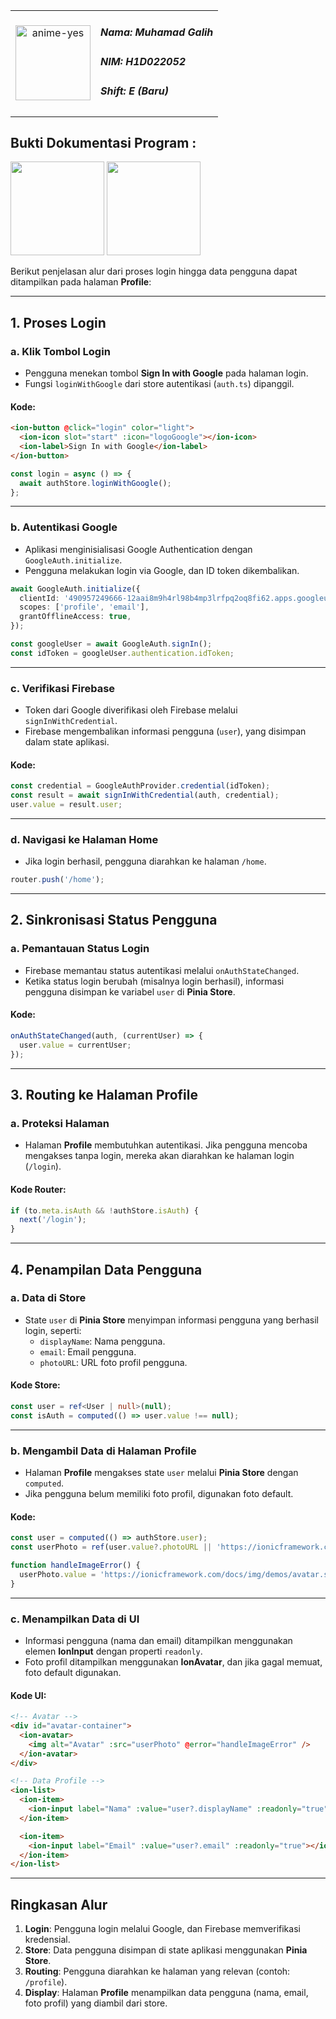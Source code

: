 <table>
  <tr>
    <td style="text-align: center;">
      <img src="https://github.com/user-attachments/assets/595d8118-e3e4-48a0-ab91-1e181ead8217" height="120" alt="anime-yes"/>
    </td>
    <td style="vertical-align: middle;">
      <h5>Nama: Muhamad Galih</h5>
      <h5>NIM: H1D022052</h5>
      <h5>Shift: E (Baru)</h5>
    </td>
  </tr>
</table>


## Bukti Dokumentasi Program :
<img src="https://github.com/user-attachments/assets/0b090f70-de14-4616-ab7e-2e0a678b86ff" style="width: 150px;">
<img src="https://github.com/user-attachments/assets/26766bf6-2d02-4a24-bcb7-081b53f7d5d7" style="width: 150px;">


Berikut penjelasan alur dari proses login hingga data pengguna dapat ditampilkan pada halaman **Profile**:

---

## **1. Proses Login**

### **a. Klik Tombol Login**
- Pengguna menekan tombol **Sign In with Google** pada halaman login.
- Fungsi `loginWithGoogle` dari store autentikasi (`auth.ts`) dipanggil.

#### **Kode:**
```html
<ion-button @click="login" color="light">
  <ion-icon slot="start" :icon="logoGoogle"></ion-icon>
  <ion-label>Sign In with Google</ion-label>
</ion-button>
```

```ts
const login = async () => {
  await authStore.loginWithGoogle();
};
```

---

### **b. Autentikasi Google**
- Aplikasi menginisialisasi Google Authentication dengan `GoogleAuth.initialize`.
- Pengguna melakukan login via Google, dan ID token dikembalikan.
```ts
await GoogleAuth.initialize({
  clientId: '490957249666-12aai8m9h4rl98b4mp3lrfpq2oq8fi62.apps.googleusercontent.com',
  scopes: ['profile', 'email'],
  grantOfflineAccess: true,
});

const googleUser = await GoogleAuth.signIn();
const idToken = googleUser.authentication.idToken;
```

---

### **c. Verifikasi Firebase**
- Token dari Google diverifikasi oleh Firebase melalui `signInWithCredential`.
- Firebase mengembalikan informasi pengguna (`user`), yang disimpan dalam state aplikasi.

#### **Kode:**
```ts
const credential = GoogleAuthProvider.credential(idToken);
const result = await signInWithCredential(auth, credential);
user.value = result.user;
```

---

### **d. Navigasi ke Halaman Home**
- Jika login berhasil, pengguna diarahkan ke halaman `/home`.
```ts
router.push('/home');
```

---

## **2. Sinkronisasi Status Pengguna**

### **a. Pemantauan Status Login**
- Firebase memantau status autentikasi melalui `onAuthStateChanged`.
- Ketika status login berubah (misalnya login berhasil), informasi pengguna disimpan ke variabel `user` di **Pinia Store**.

#### **Kode:**
```ts
onAuthStateChanged(auth, (currentUser) => {
  user.value = currentUser;
});
```

---

## **3. Routing ke Halaman Profile**
### **a. Proteksi Halaman**
- Halaman **Profile** membutuhkan autentikasi. Jika pengguna mencoba mengakses tanpa login, mereka akan diarahkan ke halaman login (`/login`).

#### **Kode Router:**
```ts
if (to.meta.isAuth && !authStore.isAuth) {
  next('/login');
}
```

---

## **4. Penampilan Data Pengguna**
### **a. Data di Store**
- State `user` di **Pinia Store** menyimpan informasi pengguna yang berhasil login, seperti:
  - `displayName`: Nama pengguna.
  - `email`: Email pengguna.
  - `photoURL`: URL foto profil pengguna.

#### **Kode Store:**
```ts
const user = ref<User | null>(null);
const isAuth = computed(() => user.value !== null);
```

---

### **b. Mengambil Data di Halaman Profile**
- Halaman **Profile** mengakses state `user` melalui **Pinia Store** dengan `computed`.
- Jika pengguna belum memiliki foto profil, digunakan foto default.

#### **Kode:**
```ts
const user = computed(() => authStore.user);
const userPhoto = ref(user.value?.photoURL || 'https://ionicframework.com/docs/img/demos/avatar.svg');

function handleImageError() {
  userPhoto.value = 'https://ionicframework.com/docs/img/demos/avatar.svg';
}
```

---

### **c. Menampilkan Data di UI**
- Informasi pengguna (nama dan email) ditampilkan menggunakan elemen **IonInput** dengan properti `readonly`.
- Foto profil ditampilkan menggunakan **IonAvatar**, dan jika gagal memuat, foto default digunakan.

#### **Kode UI:**
```html
<!-- Avatar -->
<div id="avatar-container">
  <ion-avatar>
    <img alt="Avatar" :src="userPhoto" @error="handleImageError" />
  </ion-avatar>
</div>

<!-- Data Profile -->
<ion-list>
  <ion-item>
    <ion-input label="Nama" :value="user?.displayName" :readonly="true"></ion-input>
  </ion-item>

  <ion-item>
    <ion-input label="Email" :value="user?.email" :readonly="true"></ion-input>
  </ion-item>
</ion-list>
```

---

## **Ringkasan Alur**
1. **Login**: Pengguna login melalui Google, dan Firebase memverifikasi kredensial.
2. **Store**: Data pengguna disimpan di state aplikasi menggunakan **Pinia Store**.
3. **Routing**: Pengguna diarahkan ke halaman yang relevan (contoh: `/profile`).
4. **Display**: Halaman **Profile** menampilkan data pengguna (nama, email, foto profil) yang diambil dari store.

